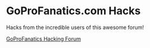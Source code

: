 GoProFanatics.com Hacks
======================

Hacks from the incredible users of this awesome forum!

[GoProFanatics Hacking Forum](http://www.goprofanatics.com/gopro-hd-hero3/5179-gopro-autoexec-ash-hacking-fw-studies.html)